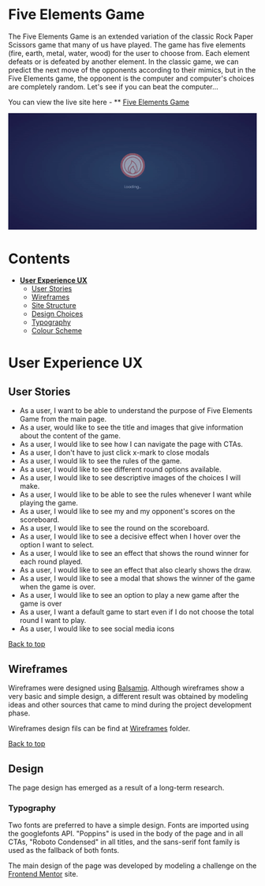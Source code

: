 # **Five Elements Game**

The Five Elements Game is an extended variation of the classic Rock Paper Scissors game that many of us have played. The game has five elements (fire, earth, metal, water, wood) for the user to choose from. Each element defeats or is defeated by another element. In the classic game, we can predict the next move of the opponents according to their mimics, but in the Five Elements game, the opponent is the computer and computer's choices are completely random. Let's see if you can beat the computer...

You can view the live site here - \*\* [Five Elements Game](https://mika-sims.github.io/Five-Elements-Game/)

<img src="assets/images/five_elements_game.gif" alt="game promo gif" />

# Contents

- [**User Experience UX**](#user-experience-ux)
  - [User Stories](#user-stories)
  - [Wireframes](#wireframes)
  - [Site Structure](#site-structure)
  - [Design Choices](#design-choices)
  - [Typography](#typography)
  - [Colour Scheme](#colour-scheme)

# User Experience UX

## User Stories

- As a user, I want to be able to understand the purpose of Five Elements Game from the main page.
- As a user, would like to see the title and images that give information about the content of the game.
- As a user, I would like to see how I can navigate the page with CTAs.
- As a user, I don't have to just click x-mark to close modals
- As a user, I would lik to see the rules of the game.
- As a user, I would like to see different round options available.
- As a user, I would like to see descriptive images of the choices I will make.
- As a user, I would like to be able to see the rules whenever I want while playing the game.
- As a user, I would like to see my and my opponent's scores on the scoreboard.
- As a user, I would like to see the round on the scoreboard.
- As a user, I would like to see a decisive effect when I hover over the option I want to select.
- As a user, I would like to see an effect that shows the round winner for each round played.
- As a user, I would like to see an effect that also clearly shows the draw.
- As a user, I would like to see a modal that shows the winner of the game when the game is over.
- As a user, I would like to see an option to play a new game after the game is over
- As a user, I want a default game to start even if I do not choose the total round I want to play.
- As a user, I would like to see social media icons

[Back to top](#contents)

## Wireframes

Wireframes were designed using [Balsamiq](https://balsamiq.com). Although wireframes show a very basic and simple design, a different result was obtained by modeling ideas and other sources that came to mind during the project development phase.

Wireframes design fils can be find at [Wireframes](assets/wireframes) folder.

[Back to top](#contents)

## Design

The page design has emerged as a result of a long-term research.

### Typography

Two fonts are preferred to have a simple design. Fonts are imported using the googlefonts API. "Poppins" is used in the body of the page and in all CTAs, "Roboto Condensed" in all titles, and the sans-serif font family is used as the fallback of both fonts.

The main design of the page was developed by modeling a challenge on the [Frontend Mentor](https://www.frontendmentor.io/challenges/rock-paper-scissors-game-pTgwgvgH) site.
